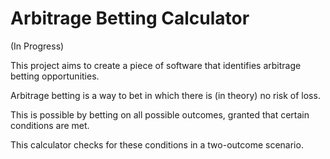 # Arbitrage Betting Calculator

(In Progress)

This project aims to create a piece of software that identifies arbitrage betting opportunities.

Arbitrage betting is a way to bet in which there is (in theory) no risk of loss.

This is possible by betting on all possible outcomes, granted that certain conditions are met.

This calculator checks for these conditions in a two-outcome scenario.